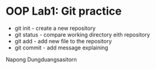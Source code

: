 # OOP Lab1: Git practice

* git init - create a new repository
* git status - compare working directory eith repository
* git add - add new file to the repository
* git commit - add message explaining 

Napong Dungduangsasitorn